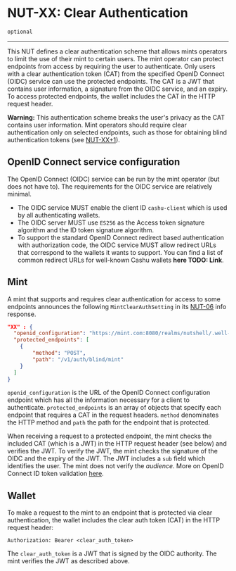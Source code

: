 # NUT-XX: Clear Authentication

`optional`

---

This NUT defines a clear authentication scheme that allows mints operators to limit the use of their mint to certain users. The mint operator can protect endpoints from access by requiring the user to authenticate. Only users with a clear authentication token (CAT) from the specified OpenID Connect (OIDC) service can use the protected endpoints. The CAT is a JWT that contains user information, a signature from the OIDC service, and an expiry. To access protected endpoints, the wallet includes the CAT in the HTTP request header.

**Warning:** This authentication scheme breaks the user's privacy as the CAT contains user information. Mint operators should require clear authentication only on selected endpoints, such as those for obtaining blind authentication tokens (see [NUT-XX+1][XX+1]).

## OpenID Connect service configuration
The OpenID Connect (OIDC) service can be run by the mint operator (but does not have to). The requirements for the OIDC service are relatively minimal. 
- The OIDC service MUST enable the client ID `cashu-client` which is used by all authenticating wallets. 
- The OIDC server MUST use `ES256` as the Access token signature algorithm and the ID token signature algorithm.
- To support the standard OpenID Connect redirect based authentication with authorization code, the OIDC service MUST allow redirect URLs that correspond to the wallets it wants to support. You can find a list of common redirect URLs for well-known Cashu wallets **here TODO: Link**.

## Mint

A mint that supports and requires clear authentication for access to some endpoints announces the following `MintClearAuthSetting` in its [NUT-06][06] info response.

```json
"XX" : {
  "openid_configuration": "https://mint.com:8080/realms/nutshell/.well-known/openid-configuration",
  "protected_endpoints": [
    {
        "method": "POST",
        "path": "/v1/auth/blind/mint"
    }
  ]
}
```
`openid_configuration` is the URL of the OpenID Connect configuration endpoint which has all the information necessary for a client to authenticate. `protected_endpoints` is an array of objects that specify each endpoint that requires a CAT in the request headers. `method` denominates the HTTP method and `path` the path for the endpoint that is protected.

When receiving a request to a protected endpoint, the mint checks the included CAT (which is a JWT) in the HTTP request header (see below) and verifies the JWT. To verify the JWT, the mint checks the signature of the OIDC and the expiry of the JWT. The JWT includes a `sub` field which identifies the user. The mint does not verify the *audience*. More on OpenID Connect ID token validation [here](https://openid.net/specs/openid-connect-core-1_0.html#IDTokenValidation).

## Wallet
To make a request to the mint to an endpoint that is protected via clear authentication, the wallet includes the clear auth token (CAT) in the HTTP request header:

```
Authorization: Bearer <clear_auth_token>
```

The `clear_auth_token` is a JWT that is signed by the OIDC authority. The mint verifies the JWT as described above.

[06]: 06.md
[XX+1]: xx+1.md
